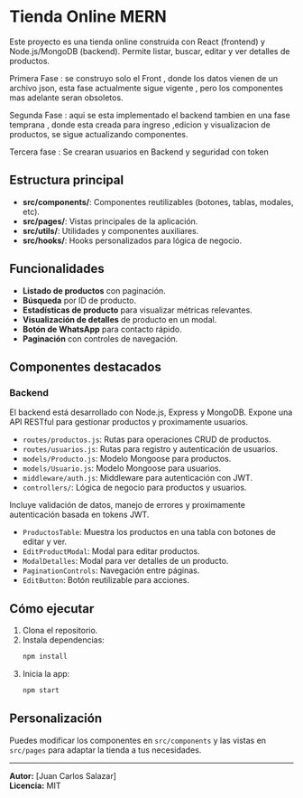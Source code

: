 # Tienda Online MERN

Este proyecto es una tienda online construida con React (frontend) y Node.js/MongoDB (backend). Permite listar, buscar, editar y ver detalles de productos.

Primera Fase : se construyo solo el Front , donde los datos vienen de un archivo json, esta fase actualmente sigue vigente , pero los componentes mas adelante seran obsoletos.

Segunda Fase : aqui se esta implementado el backend tambien en una fase temprana , donde esta creada para ingreso ,edicion y visualizacion de productos, se sigue actualizando componentes.

Tercera fase : Se crearan usuarios en Backend y seguridad con token

## Estructura principal

- **src/components/**: Componentes reutilizables (botones, tablas, modales, etc).
- **src/pages/**: Vistas principales de la aplicación.
- **src/utils/**: Utilidades y componentes auxiliares.
- **src/hooks/**: Hooks personalizados para lógica de negocio.

## Funcionalidades

- **Listado de productos** con paginación.
- **Búsqueda** por ID de producto.
- **Estadísticas de producto** para visualizar métricas relevantes.
- **Visualización de detalles** de producto en un modal.
- **Botón de WhatsApp** para contacto rápido.
- **Paginación** con controles de navegación.

## Componentes destacados
### Backend

El backend está desarrollado con Node.js, Express y MongoDB. Expone una API RESTful para gestionar productos y proximamente usuarios.

- `routes/productos.js`: Rutas para operaciones CRUD de productos.
- `routes/usuarios.js`: Rutas para registro y autenticación de usuarios.
- `models/Producto.js`: Modelo Mongoose para productos.
- `models/Usuario.js`: Modelo Mongoose para usuarios.
- `middleware/auth.js`: Middleware para autenticación con JWT.
- `controllers/`: Lógica de negocio para productos y usuarios.

Incluye validación de datos, manejo de errores y proximamente autenticación basada en tokens JWT.
- `ProductosTable`: Muestra los productos en una tabla con botones de editar y ver.
- `EditProductModal`: Modal para editar productos.
- `ModalDetalles`: Modal para ver detalles de un producto.
- `PaginationControls`: Navegación entre páginas.
- `EditButton`: Botón reutilizable para acciones.

## Cómo ejecutar

1. Clona el repositorio.
2. Instala dependencias:
   ```bash
   npm install
   ```
3. Inicia la app:
   ```bash
   npm start
   ```

## Personalización

Puedes modificar los componentes en `src/components` y las vistas en `src/pages` para adaptar la tienda a tus necesidades.

---

**Autor:** [Juan Carlos Salazar]  
**Licencia:** MIT